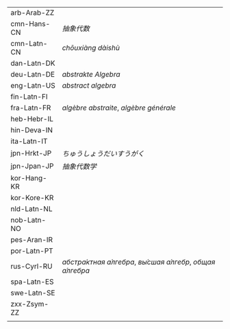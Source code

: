 | | |
|-|-|
| arb-Arab-ZZ |  |
| cmn-Hans-CN | _抽象代数_ |
| cmn-Latn-CN | _chōuxiàng dàishù_ |
| dan-Latn-DK |  |
| deu-Latn-DE | _abstrakte Algebra_ |
| eng-Latn-US | _abstract algebra_ |
| fin-Latn-FI |  |
| fra-Latn-FR | _algèbre abstraite_, _algèbre générale_ |
| heb-Hebr-IL |  |
| hin-Deva-IN |  |
| ita-Latn-IT |  |
| jpn-Hrkt-JP | _ちゅうしょうだいすうがく_ |
| jpn-Jpan-JP | _抽象代数学_ |
| kor-Hang-KR |  |
| kor-Kore-KR |  |
| nld-Latn-NL |  |
| nob-Latn-NO |  |
| pes-Aran-IR |  |
| por-Latn-PT |  |
| rus-Cyrl-RU | _абстра́ктная а́лгебра_, _вы́сшая а́лгебр_, _общая а́лгебра_ |
| spa-Latn-ES |  |
| swe-Latn-SE |  |
| zxx-Zsym-ZZ |  |
|  |  |